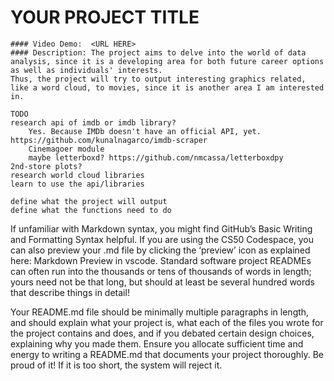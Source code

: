 # YOUR PROJECT TITLE
    #### Video Demo:  <URL HERE>
    #### Description: The project aims to delve into the world of data analysis, since it is a developing area for both future career options as well as individuals' interests.
    Thus, the project will try to output interesting graphics related, like a word cloud, to movies, since it is another area I am interested in.

    TODO
    research api of imdb or imdb library?
        Yes. Because IMDb doesn't have an official API, yet. https://github.com/kunalnagarco/imdb-scraper
        Cinemagoer module
        maybe letterboxd? https://github.com/nmcassa/letterboxdpy
    2nd-store plots?
    research world cloud libraries
    learn to use the api/libraries

    define what the project will output
    define what the functions need to do


If unfamiliar with Markdown syntax, you might find GitHub’s Basic Writing and Formatting Syntax helpful. If you are using the CS50 Codespace, you can also preview your .md file by clicking the ‘preview’ icon as explained here: Markdown Preview in vscode. Standard software project READMEs can often run into the thousands or tens of thousands of words in length; yours need not be that long, but should at least be several hundred words that describe things in detail!

Your README.md file should be minimally multiple paragraphs in length, and should explain what your project is, what each of the files you wrote for the project contains and does, and if you debated certain design choices, explaining why you made them. Ensure you allocate sufficient time and energy to writing a README.md that documents your project thoroughly. Be proud of it! If it is too short, the system will reject it.
